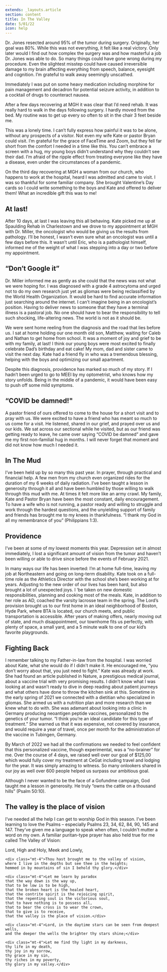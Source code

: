 ```yaml
---
extends: _layouts.article
section: content
title: In The Valley
date: 5/01/22
icon: help
---
```


Dr. Jones resected around 95% of the tumor during surgery. Originally, her goal was 80%. While this was not everything, it felt like a real victory. Only later would I find out how complex the surgery was and how masterful a job Dr. Jones was able to do. So many things could have gone wrong during my procedure. Even the slightest misstep could have caused irreversible damage to my brain affecting everything from speech, balance, eyesight and cognition. I’m grateful to walk away seemingly unscathed. 

Immediately I was put on some heavy medication including morphine for pain management and decadron for potential seizure activity, in addition to a cocktail of drugs to counteract nausea. 

After a few days recovering at MGH it was clear that I’d need rehab. It was really hard to walk in the days following surgery. I hardly moved from the bed. My routine was to get up every so often to sit in the chair 3 feet beside me. 

This was a lonely time. I can’t fully express how painful it was to be alone, without any prospects of a visitor. Not even my wife Kate or pastor Bryan could visit. I’m grateful for the grace of FaceTime and Zoom, but they fell far short from the comfort I needed in a time like this. You can’t embrace a screen with a hug, my young boys didn’t understand why they couldn’t see their dad. I’m afraid of the ripple effect from treating everyone like they have a disease, even under the circumstances of a pandemic. 

On the third day recovering at MGH a woman from our church, who happens to work at the hospital, heard I was admitted and came to visit. I was so thankful for some familiar company. She brought Valentine’s Day cards so I could write something to the boys and Kate and offered to deliver them! What an incredible gift this was to me!

## At last!

After 10 days, at last I was leaving this all behaving. Kate picked me up at Spaulding Rehab in Charlestown and we drove to my appointment at MGH with Dr. Miller, the oncologist who would be giving us the results from pathology. I’ll be honest, I wasn’t even sure what an oncologist was until a few days before this. It wasn’t until Eric, who is a pathologist himself, informed me of the weight of what I was stepping into a day or two before my appointment. 

## “Don’t Google it”

Dr. Miller informed me as gently as she could that the news was not what we were hoping for. I was diagnosed with a grade 4 astrocytoma and urged not to do my own research just yet as gliomas were being reclassified by the World Health Organization. It would be hard to find accurate information just searching around the internet. I can’t imagine being in an oncologist’s position. Having to deliver news to someone that they have a terminal illness is a pastoral job. No one should have to bear the responsibility to tell such shocking, life-altering news. The world is not as it should be. 

We were sent home reeling from  the diagnosis and the road that lies before us. I sat at home holding our one month old son, Matthew, waiting for Caleb and Nathan to get home from school. It was a moment of joy and grief to be with my family, at last! I think our young boys were most excited to finally celebrate Dad’s birthday and eat cake! My mom, dad and sister came to visit the next day. Kate had a friend fly in who was a tremendous blessing, helping with the boys and optimizing our small apartment. 

Despite this diagnosis, providence has marked so much of my story. If I hadn’t been urged to go to MEEI by my optometrist, who knows how my story unfolds. Being in the middle of a pandemic, it would have been easy to push off some mild symptoms. 

## “COVID be damned!"

A pastor friend of ours offered to come to the house for a short visit and to pray with us. We were excited to have a friend who has meant so much to us come for a visit. He listened, shared in our grief, and prayed over us and our kids. We sat across our sectional while he visited, but as our friend was getting ready to leave, he came over saying “COVID be damned” and gave me my first non-familial hug in months. I will never forget that moment and did not know how much I needed it. 

## In The Mud

I’ve been held up by so many this past year. In prayer, through practical and financial help. A few men from my church even organized rides for the duration of my 6 weeks of daily radiation. I’ve been taught a lesson in generosity through it all and have been humbled by those willing to walk through this mud with me. At times it felt more like an army crawl. My family, Kate and Pastor Bryan have been the most constant, daily encouragement. To have a wife who is not running, a pastor ready and willing to struggle and work through the hardest questions, and the unyielding support of family and friends has brought me to my knees in thankfulness. “I thank my God in all my remembrance of you” (Philippians 1:3). 

## Providence

I’ve been at some of my lowest moments this year. Depression set in almost immediately, I lost a significant amount of vision from the tumor and haven’t been willing or able  to drive since before the events of February 2021. 

In many ways our life has been inverted: I’m at home full-time, leaving my job at Northeastern and going on long-term disability. Kate took on a full-time role as the Athletics Director with the school she’s been working at for years. Adjusting to the new order of our lives has been hard, but also brought a lot of unexpected joys. I ‘be taken on new domestic responsibilities, planning and cooking most of the meals. Kate, in addition to her role as AD, coached the varsity lacrosse team in the spring. The Lord’s provision brought us to our first home in an ideal neighborhood of Boston, Hyde Park, where BTA is located, our church meets, and public transportation is accessible. After years of making offers, nearly moving out of state, and much disappointment, our townhome fits us perfectly, with plenty of space, a small yard, and a 5 minute walk to one of our kid’s favorite playgrounds. 

## Fighting Back

I remember talking to my Father-in-law from the hospital. I was worried about Kate, what she would do if I didn't make it. He encouraged me, “you don’t worry about that, you just need to fight.” Kate was already at work. She had found an article published in Nature, a prestigious medical journal, about a vaccine trial with very promising results. I didn’t know what I was looking at and wasn’t ready to dive in deep reading about patient journeys and what others have done to throw the kitchen sink at this. Sometime in the early spring of 2021 we connected with a dietitian who specialized in gliomas. She armed us with a nutrition plan and more research than we knew what to do with. She was adamant about looking into a clinic in Germany producing neoantigen peptide vaccines, personalized to the genetics of your tumor. “I think you’re an ideal candidate for this type of  treatment.” She warned us that it was expensive, not covered by insurance, and would require a year of travel, once per month for the administration of the vaccine in Tubingen, Germany. 

By March of 2022 we had all the confirmations we needed to feel confident that this personalized vaccine, though experimental, was a “no-brainer” for me. Over the course of 4 days, we raised well over our goal of $125,00 which would fully cover my treatment at CeGat including travel and lodging for the year. It was simply amazing to witness. So many onlookers shared in our joy as well over 600 people helped us surpass our ambitious goal.

Although I never wanted to be the face of a Gofundme campaign, God taught me a lesson in generosity. He truly “owns the cattle on a thousand hills” (Psalm 50:10).

## The valley is the place of vision

I’ve needed all the help I can get to worship God in this season. I’ve been learning to love the Psalms – especially Psalms 23, 34, 62, 84, 90, 145 and 147. They’ve given me a language to speak when often, I couldn't mutter a word on my own. A familiar puritan-type prayer has also held true for me called The Valley of Vision:

<x-blockquote>
    <div>Lord, High and Holy, Meek and Lowly,</div>

    <div class="mt-4">Thou hast brought me to the valley of vision,
    where I live in the depths but see thee in the heights;
    hemmed in by mountains of sin I behold thy glory.</div>

    <div class="mt-4">Let me learn by paradox
    that the way down is the way up,
    that to be low is to be high,
    that the broken heart is the healed heart,
    that the contrite spirit is the rejoicing spirit,
    that the repenting soul is the victorious soul,
    that to have nothing is to possess all,
    that to bear the cross is to wear the crown,
    that to give is to receive,
    that the valley is the place of vision.</div>

    <div class="mt-4">Lord, in the daytime stars can be seen from deepest wells,
    and the deeper the wells the brighter thy stars shine;</div>

    <div class="mt-4">Let me find thy light in my darkness,
    thy life in my death,
    thy joy in my sorrow,
    thy grace in my sin,
    thy riches in my poverty,
    thy glory in my valley.</div>
</x-blockquote>